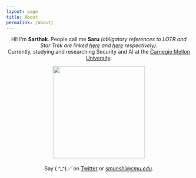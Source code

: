 ```yaml
---
layout: page
title: About
permalink: /about/
---
```


<p align="center">
Hi! I'm <strong>Sarthak</strong>. People call me <strong>Saru</strong> <em>(obligatory references to LOTR and Star Trek are linked <a target="_blank" href="http://lotr.wikia.com/wiki/Saruman">here</a> and <a target="_blank" href="http://memory-alpha.wikia.com/wiki/Saru">here</a> respectively)</em>.<br />
  Currently, studying and researching Security and AI at the <a href="https://engineering.cmu.edu/" target="_blank">Carnegie Mellon University</a>.
</p>

<p align="center">
<img height="250" src="http://oi68.tinypic.com/20qygqu.jpg" />
<br /><br />
Say ( ^_^)<em>／</em> on <a href="https://twitter.com/saruftw" target="_blank">Twitter</a> or <em><a href="mailto:smunshi@cmu.edu" target="_blank">smunshi@cmu.edu</a></em>.
</p>
